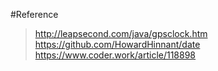 #Reference
> http://leapsecond.com/java/gpsclock.htm
> https://github.com/HowardHinnant/date
> https://www.coder.work/article/118898